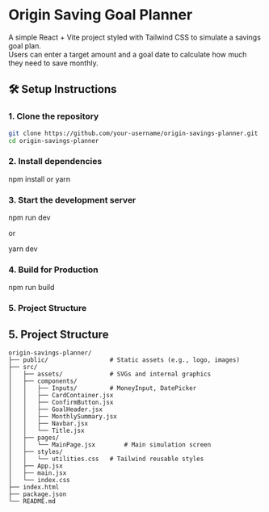 # Origin Saving Goal Planner

A simple React + Vite project styled with Tailwind CSS to simulate a savings goal plan.  
Users can enter a target amount and a goal date to calculate how much they need to save monthly.

## 🛠 Setup Instructions

### 1. Clone the repository

```bash
git clone https://github.com/your-username/origin-savings-planner.git
cd origin-savings-planner
```

### 2. Install dependencies
npm install 
or 
yarn


### 3. Start the development server
npm run dev

or 

yarn dev


### 4. Build for Production

npm run build

### 5. Project Structure
## 5. Project Structure

```plaintext
origin-savings-planner/
├── public/                 # Static assets (e.g., logo, images)
├── src/
│   ├── assets/             # SVGs and internal graphics
│   ├── components/
│   │   ├── Inputs/         # MoneyInput, DatePicker
│   │   ├── CardContainer.jsx
│   │   ├── ConfirmButton.jsx
│   │   ├── GoalHeader.jsx
│   │   ├── MonthlySummary.jsx
│   │   ├── Navbar.jsx
│   │   └── Title.jsx
│   ├── pages/
│   │   └── MainPage.jsx        # Main simulation screen
│   ├── styles/
│   │   └── utilities.css   # Tailwind reusable styles
│   ├── App.jsx
│   ├── main.jsx
│   └── index.css
├── index.html
├── package.json
└── README.md

